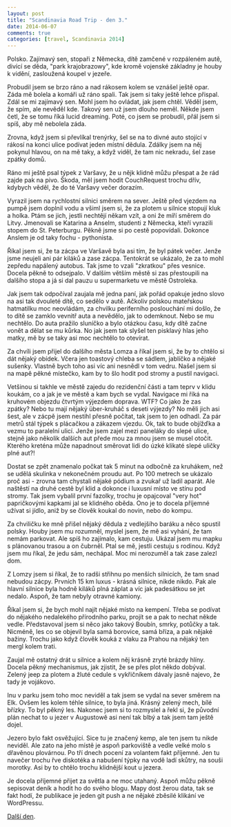 ```yaml
---
layout: post
title: "Scandinavia Road Trip - den 3."
date: 2014-06-07
comments: true
categories: [travel, Scandinavia 2014]
---
```


Polsko. Zajímavý sen, stopaři z Německa, dítě zamčené v rozpáleném autě, divící se děda, "park krajobrazowy", kde kromě vojenské základny je houby k vidění, zasloužená koupel v jezeře.

<!--more-->

Probudil jsem se brzo ráno a nad rákosem kolem se vznášel ještě opar. Záda mě bolela a komáři už ráno spali. Tak jsem si taky ještě lehce přispal. Zdál se mi zajímavý sen. Mohl jsem ho ovládat, jak jsem chtěl. Věděl jsem, že spím, ale nevěděl kde. Takový sen už jsem dlouho neměl. Někde jsem četl, že se tomu říká lucid dreaming. Poté, co jsem se probudil, přál jsem si spíš, aby mě nebolela záda.

Zrovna, když jsem si převlíkal trenýrky, šel se na to divné auto stojící v rákosí na konci ulice podívat jeden místní dědula. Zdálky jsem na něj pokynul hlavou, on na mě taky, a když viděl, že tam nic nekradu, šel zase zpátky domů.

Ráno mi ještě psal týpek z Varšavy, že u nějk klidně můžu přespat a že rád zajde pak na pivo. Škoda, měl jsem hodit CouchRequest trochu dřív, kdybych věděl, že do té Varšavy večer dorazím.

Vyrazil jsem na rychlostní silnici směrem na sever. Ještě před vjezdem na pumpě jsem doplnil vodu a všiml jsem si, že za plotem u silnice stopují kluk a holka. Ptám se jich, jestli nechtějí někam vzít, a oni že míří směrem do Litvy. Jmenovali se Katarina a Anselm, studenti z Německa, kteří vyrazili stopem do St. Peterburgu. Pěkně jsme si po cestě popovídali. Dokonce Anslem je od taky fochu - pythonista.

Říkal jsem si, že ta zácpa ve Varšavě byla asi tím, že byl pátek večer. Jenže jsme neujeli ani pár kiláků a zase zácpa. Tentokrát se ukázalo, že za to mohl zepředu napálený autobus. Tak jsme to vzali "zkratkou" přes vesnice. Docela pěkně to odsejpalo. V dalším větším městě si zas přestoupili na dalšího stopa a já si dal pauzu u supermarketu ve městě Ostroleka.

Jak jsem tak odpočíval zaujala mě jedna paní, jak pořád opakuje jedno slovo na asi tak dvouleté dítě, co sedělo v autě. Ačkoliv polskou mateřskou hatmatilku moc neovládám, za chvilku periferního poslouchání mi došlo, že to dítě se zamklo vevnitř auta a nevědělo, jak to odemknout. Nebo se mu nechtělo. Do auta pražilo sluníčko a bylo otázkou času, kdy dítě začne vonět a dělat se mu kůrka. No jak jsem tak slyšel ten pisklavý hlas jeho matky, mě by se taky asi moc nechtělo to otevírat.

Za chvíli jsem přijel do dalšího města Lomza a říkal jsem si, že by to chtělo si dát nějaký obídek. Včera jen toastový chleba se sádlem, jablíčko a nějaké sušenky. Vlastně bych toho asi víc ani nesnědl v tom vedru. Našel jsem si na mapě pěkné místečko, kam by to šlo hodit pod stromy a pustil navigaci.

Vetšinou si takhle ve městě zajedu do rezidenční části a tam teprv v klidu koukám, co a jak je ve městě a kam bych se vydal. Navigace mi říká na kruhovém objezdu čtvrtým výjezdem doprava. WTF? Co jako že zas zpátky? Nebo tu mají nějaký über-kruháč s deseti výjezdy? No měli jich asi šest, ale v zácpě jsem nestihl přesně počítat, tak jsem to jen odhadl. Za pár metrů stál týpek s plácačkou a zákazem vjezdu. Ok, tak to bude objížďka a vezmu to paralelní ulicí. Jenže jsem zajel mezi paneláky do slepé ulice, stejně jako několik dalších aut přede mou za mnou jsem se musel otočit. Kterého kreténa může napadnout směrovat lidi do úzké klikaté slepé uličky plné aut?!

Dostat se zpět znamenalo počkat tak 5 minut na odbočně za kruhákem, než se udělá skulinka v nekonečném proudu aut. Po 100 metrech se ukázalo proč asi - zrovna tam chystali nějaké pódium a zvukař už ladil aparát. Ale naštěstí na druhé cestě byl klid a dokonce i luxusní místo ve stínu pod stromy. Tak jsem vybalil první fazolky, trochu je opajcoval "very hot" papričkovými kapkami jal se klidného oběda. Ono je to docela příjemné užívat si jídlo, aniž by se člověk koukal do novin, nebo do kompu.

Za chviličku ke mně přišel nějaký dědula z vedlejšího baráku a něco spustil polsky. Houby jsem mu rozumněl, myslel jsem, že mě asi vyhání, že tam nemám parkovat. Ale spíš ho zajímalo, kam cestuju. Ukázal jsem mu mapku s plánovanou trasou a on čubrněl. Ptal se mě, jestli cestuju s rodinou. Když jsem mu říkal, že jedu sám, nechápal. Moc mi nerozuměl a tak zase zalezl dom.

Z Lomzy jsem si říkal, že to radši střihnu po menších silnicích, že tam snad nebudou zácpy. Prvních 15 km luxus - krásná silnice, nikde nikdo. Pak ale hlavní silnice byla hodně kiláků plná záplat a víc jak padesátkou se jet nedalo. Aspoň, že tam nebyly otravné kamiony.

Říkal jsem si, že bych mohl najít nějaké místo na kempení. Třeba se podívat do nějakého nedalekého přírodního parku, projít se a pak to nechat někde vedle. Představoval jsem si něco jako takový Boubín, smrky, potůčky a tak. Nicméně, les co se objevil byla samá borovice, samá bříza, a pak nějaké bažiny. Trochu jako když člověk kouká z vlaku za Prahou na nějaký ten mergl kolem trati.

Zaujal mě ostatný drát u silnice a kolem něj krásně zryté brázdy hlíny. Docela pěkný mechanismus, jak zjistit, že se přes plot někdo dobýval. Zelený jeep za plotem a žluté cedule s vykřičníkem dávaly jasně najevo, že tady je vojákovo.

Inu v parku jsem toho moc neviděl a tak jsem se vydal na sever směrem na Elk. Ovšem les kolem téhle silnice, to byla jiná. Krásný zelený mech, bílé břízky. To byl pěkný les. Nakonec jsem si to rozmyslel a řekl si, že původní plán nechat to u jezer v Augustowě asi není tak blbý a tak jsem tam ještě dojel.

Jezero bylo fakt osvěžující. Sice tu je značený kemp, ale ten jsem tu nikde neviděl. Ale zato na jeho místě je aspoň parkoviště a vedle velké molo s dřavěnou plovárnou. Po tří dnech pocení za volantem fakt příjemné. Jen tu navečer trochu řve diskotéka a nabušení týpky na vodě ladí skůtry, na souši morotky. Asi by to chtělo trochu klidnější kout u jezera.

Je docela příjemné přijet za světla a ne moc utahaný. Aspoň můžu pěkně sepisovat deník a hodit ho do svého blogu. Mapy dost žerou data, tak se fakt hodí, že publikace je jeden git push a ne nějaké zběsilé klikání ve WordPressu.

[Další den](/blog/2014/scandinavia-road-trip-day-04/).